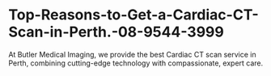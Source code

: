 # Top-Reasons-to-Get-a-Cardiac-CT-Scan-in-Perth.-08-9544-3999
At Butler Medical Imaging, we provide the best Cardiac CT scan service in Perth, combining cutting-edge technology with compassionate, expert care.
